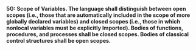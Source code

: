 **5G: Scope of Variables.  The language shall distinguish between open scopes (i.e., those that are automatically included in the scope of more globally declared variables) and closed scopes (i.e., those in which nonlocal variables must be explicitly Imported). Bodies of functions, procedures, and processes shall be closed scopes. Bodies of classical control structures shall be open scopes.**
